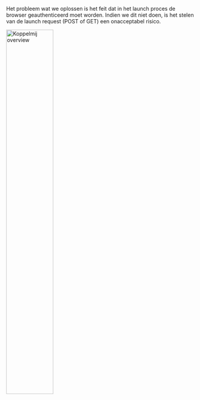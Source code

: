 Het probleem wat we oplossen is het feit dat in het launch proces de browser geauthenticeerd moet worden. Indien we dit niet doen, is het stelen van de launch request (POST of GET) een onacceptabel risico.


<img src="overview_koppelmij.svg" alt="Koppelmij overview" style="width: 50%; float: none;"/>
